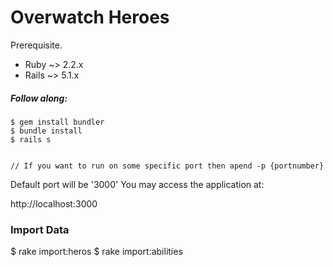 Overwatch Heroes
===========================

Prerequisite.

  - Ruby ~> 2.2.x
  - Rails ~> 5.1.x

##### Follow along:
```
$ gem install bundler
$ bundle install
$ rails s 


// If you want to run on some specific port then apend -p {portnumber} 
```

Default port will be '3000'
You may access the application at:

http://localhost:3000

### Import Data
$ rake import:heros
$ rake import:abilities
